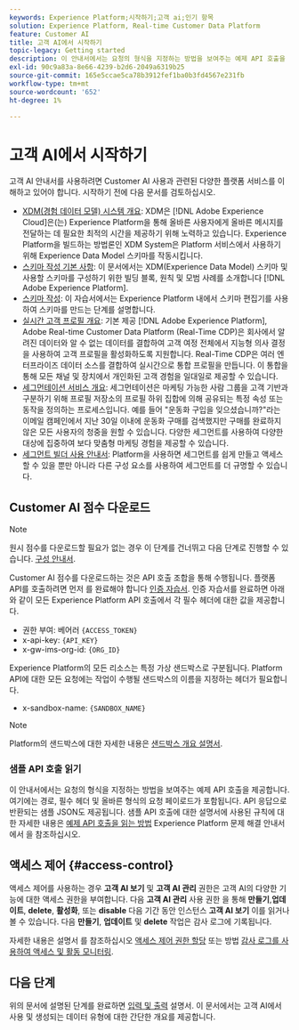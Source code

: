 ```yaml
---
keywords: Experience Platform;시작하기;고객 ai;인기 항목
solution: Experience Platform, Real-time Customer Data Platform
feature: Customer AI
title: 고객 AI에서 시작하기
topic-legacy: Getting started
description: 이 안내서에서는 요청의 형식을 지정하는 방법을 보여주는 예제 API 호출을 제공합니다. 여기에는 경로, 필수 헤더 및 올바른 형식의 요청 페이로드가 포함됩니다.
exl-id: 90c9a83a-8e66-4239-b2d6-2049a6319b25
source-git-commit: 165e5ccae5ca78b3912fef1ba0b3fd4567e231fb
workflow-type: tm+mt
source-wordcount: '652'
ht-degree: 1%

---
```


# 고객 AI에서 시작하기

고객 AI 안내서를 사용하려면 Customer AI 사용과 관련된 다양한 플랫폼 서비스를 이해하고 있어야 합니다. 시작하기 전에 다음 문서를 검토하십시오.

- [XDM(경험 데이터 모델) 시스템 개요](../../xdm/home.md): XDM은 [!DNL Adobe Experience Cloud]은(는) Experience Platform을 통해 올바른 사용자에게 올바른 메시지를 전달하는 데 필요한 최적의 시간을 제공하기 위해 노력하고 있습니다. Experience Platform을 빌드하는 방법론인 XDM System은 Platform 서비스에서 사용하기 위해 Experience Data Model 스키마를 작동시킵니다.
- [스키마 작성 기본 사항](../../xdm/schema/composition.md): 이 문서에서는 XDM(Experience Data Model) 스키마 및 사용할 스키마를 구성하기 위한 빌딩 블록, 원칙 및 모범 사례를 소개합니다 [!DNL Adobe Experience Platform].
- [스키마 작성](../../xdm/tutorials/create-schema-ui.md): 이 자습서에서는 Experience Platform 내에서 스키마 편집기를 사용하여 스키마를 만드는 단계를 설명합니다.
- [실시간 고객 프로필 개요](../../rtcdp/overview.md): 기본 제공 [!DNL Adobe Experience Platform], Adobe Real-time Customer Data Platform (Real-Time CDP)은 회사에서 알려진 데이터와 알 수 없는 데이터를 결합하여 고객 여정 전체에서 지능형 의사 결정을 사용하여 고객 프로필을 활성화하도록 지원합니다. Real-Time CDP은 여러 엔터프라이즈 데이터 소스를 결합하여 실시간으로 통합 프로필을 만듭니다. 이 통합을 통해 모든 채널 및 장치에서 개인화된 고객 경험을 일대일로 제공할 수 있습니다.
- [세그먼테이션 서비스 개요](../../segmentation/home.md): 세그먼테이션은 마케팅 가능한 사람 그룹을 고객 기반과 구분하기 위해 프로필 저장소의 프로필 하위 집합에 의해 공유되는 특정 속성 또는 동작을 정의하는 프로세스입니다. 예를 들어 &quot;운동화 구입을 잊으셨습니까?&quot;라는 이메일 캠페인에서 지난 30일 이내에 운동화 구매를 검색했지만 구매를 완료하지 않은 모든 사용자의 청중을 원할 수 있습니다. 다양한 세그먼트를 사용하여 다양한 대상에 집중하여 보다 맞춤형 마케팅 경험을 제공할 수 있습니다.
- [세그먼트 빌더 사용 안내서](../../segmentation/tutorials/create-a-segment.md): Platform을 사용하면 세그먼트를 쉽게 만들고 액세스할 수 있을 뿐만 아니라 다른 구성 요소를 사용하여 세그먼트를 더 규명할 수 있습니다.

## Customer AI 점수 다운로드

>[!NOTE]
>
>원시 점수를 다운로드할 필요가 없는 경우 이 단계를 건너뛰고 다음 단계로 진행할 수 있습니다. [구성 안내서](./user-guide/configure.md).

Customer AI 점수를 다운로드하는 것은 API 호출 조합을 통해 수행됩니다. 플랫폼 API를 호출하려면 먼저 를 완료해야 합니다 [인증 자습서](https://www.adobe.com/go/platform-api-authentication-en). 인증 자습서를 완료하면 아래와 같이 모든 Experience Platform API 호출에서 각 필수 헤더에 대한 값을 제공합니다.

- 권한 부여: 베어러 `{ACCESS_TOKEN}`
- x-api-key: `{API_KEY}`
- x-gw-ims-org-id: `{ORG_ID}`

Experience Platform의 모든 리소스는 특정 가상 샌드박스로 구분됩니다. Platform API에 대한 모든 요청에는 작업이 수행될 샌드박스의 이름을 지정하는 헤더가 필요합니다.

- x-sandbox-name: `{SANDBOX_NAME}`

>[!NOTE]
>
>Platform의 샌드박스에 대한 자세한 내용은 [샌드박스 개요 설명서](../../sandboxes/home.md).

### 샘플 API 호출 읽기

이 안내서에서는 요청의 형식을 지정하는 방법을 보여주는 예제 API 호출을 제공합니다. 여기에는 경로, 필수 헤더 및 올바른 형식의 요청 페이로드가 포함됩니다. API 응답으로 반환되는 샘플 JSON도 제공됩니다. 샘플 API 호출에 대한 설명서에 사용된 규칙에 대한 자세한 내용은 [예제 API 호출을 읽는 방법](../../landing/troubleshooting.md) Experience Platform 문제 해결 안내서에서 을 참조하십시오.

## 액세스 제어 {#access-control}

액세스 제어를 사용하는 경우 **고객 AI 보기** 및 **고객 AI 관리** 권한은 고객 AI의 다양한 기능에 대한 액세스 권한을 부여합니다. 다음 **고객 AI 관리** 사용 권한 을 통해 **만들기**,**업데이트**, **delete**, **활성화**, 또는 **disable** 다음 기간 동안 인스턴스 **고객 AI 보기** 이를 읽거나 볼 수 있습니다. 다음 **만들기**, **업데이트** 및 **delete** 작업은 감사 로그에 기록됩니다.

자세한 내용은 설명서 를 참조하십시오 [액세스 제어 권한 할당](../../../help/access-control/home.md) 또는 방법 [감사 로그를 사용하여 액세스 및 활동 모니터링](../../../help/landing/governance-privacy-security/audit-logs/overview.md).

## 다음 단계

위의 문서에 설명된 단계를 완료하면 [입력 및 출력](./input-output.md) 설명서. 이 문서에서는 고객 AI에서 사용 및 생성되는 데이터 유형에 대한 간단한 개요를 제공합니다.

